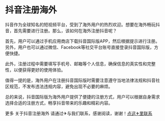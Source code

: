# 抖音注册海外

抖音作为全球知名的短视频平台，受到了海外用户的热烈欢迎。想要在海外畅玩抖音，首先需要进行注册。那么，该如何在海外注册抖音呢？

首先，用户可以通过手机应用商店下载抖音国际版APP，然后根据提示进行注册。另外，用户也可以通过微信、Facebook等社交平台账号直接登录抖音国际版，方便快捷。

此外，注册过程中需要填写手机号、邮箱等个人信息，确保信息的真实性和完整性，以便获得更好的使用体验。

值得一提的是，海外用户在注册抖音国际版时需要注意遵守当地法律法规和抖音社区规范，不发布违法违规内容，避免出现不必要的麻烦。

总的来说，抖音国际版为海外用户提供了便捷的注册方式，用户可以根据自身需求选择合适的注册方式，畅享抖音带来的乐趣和精彩内容。

更多 关于抖音注册海外 请通过✈与我们联系，感谢阅读，谢谢！[点这✈里联系](https://ads.k02.cc)